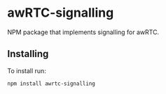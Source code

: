 # awRTC-signalling

NPM package that implements signalling for awRTC.

## Installing

To install run: 
```shell
npm install awrtc-signalling
```
